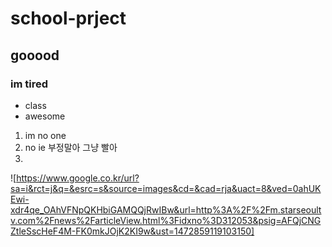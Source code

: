 # school-prject
## gooood
### im tired
* class
* awesome
1. im no one
2. no ie 부정말아 그냥 빨아 
3. 


![https://www.google.co.kr/url?sa=i&rct=j&q=&esrc=s&source=images&cd=&cad=rja&uact=8&ved=0ahUKEwi-xdr4qe_OAhVFNpQKHbiGAMQQjRwIBw&url=http%3A%2F%2Fm.starseoultv.com%2Fnews%2FarticleView.html%3Fidxno%3D312053&psig=AFQjCNGZtleSscHeF4M-FK0mkJOjK2KI9w&ust=1472859119103150]
